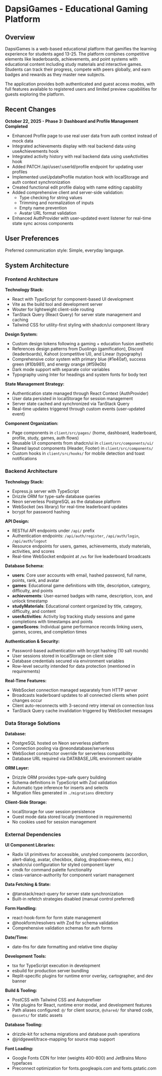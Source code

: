 # DapsiGames - Educational Gaming Platform

## Overview

DapsiGames is a web-based educational platform that gamifies the learning experience for students aged 13-25. The platform combines competitive elements like leaderboards, achievements, and point systems with educational content including study materials and interactive games. Students can track their progress, compete with peers globally, and earn badges and rewards as they master new subjects.

The application provides both authenticated and guest access modes, with full features available to registered users and limited preview capabilities for guests exploring the platform.

## Recent Changes

**October 22, 2025 - Phase 3: Dashboard and Profile Management Completed**
- Enhanced Profile page to use real user data from auth context instead of mock data
- Integrated achievements display with real backend data using useAchievements hook
- Integrated activity history with real backend data using useActivities hook  
- Added PATCH /api/user/:userId/profile endpoint for updating user profiles
- Implemented useUpdateProfile mutation hook with localStorage and auth context synchronization
- Created functional edit profile dialog with name editing capability
- Added comprehensive client and server-side validation:
  - Type checking for string values
  - Trimming and normalization of inputs
  - Empty name prevention
  - Avatar URL format validation
- Enhanced AuthProvider with user-updated event listener for real-time state sync across components

## User Preferences

Preferred communication style: Simple, everyday language.

## System Architecture

### Frontend Architecture

**Technology Stack:**
- React with TypeScript for component-based UI development
- Vite as the build tool and development server
- Wouter for lightweight client-side routing
- TanStack Query (React Query) for server state management and caching
- Tailwind CSS for utility-first styling with shadcn/ui component library

**Design System:**
- Custom design tokens following a gaming + education fusion aesthetic
- References design patterns from Duolingo (gamification), Discord (leaderboards), Kahoot (competitive UI), and Linear (typography)
- Comprehensive color system with primary blue (#1e40af), success green (#10b981), and energy orange (#f59e0b)
- Dark mode support with separate color variables
- Typography using Inter for headings and system fonts for body text

**State Management Strategy:**
- Authentication state managed through React Context (AuthProvider)
- User data persisted in localStorage for session management
- Server state cached and synchronized via TanStack Query
- Real-time updates triggered through custom events (user-updated event)

**Component Organization:**
- Page components in `client/src/pages/` (home, dashboard, leaderboard, profile, study, games, auth flows)
- Reusable UI components from shadcn/ui in `client/src/components/ui/`
- Shared layout components (Header, Footer) in `client/src/components/`
- Custom hooks in `client/src/hooks/` for mobile detection and toast notifications

### Backend Architecture

**Technology Stack:**
- Express.js server with TypeScript
- Drizzle ORM for type-safe database queries
- Neon serverless PostgreSQL as the database platform
- WebSocket (ws library) for real-time leaderboard updates
- bcrypt for password hashing

**API Design:**
- RESTful API endpoints under `/api/` prefix
- Authentication endpoints: `/api/auth/register`, `/api/auth/login`, `/api/auth/logout`
- Resource endpoints for users, games, achievements, study materials, activities, and scores
- Real-time WebSocket endpoint at `/ws` for live leaderboard broadcasts

**Database Schema:**
- **users**: Core user accounts with email, hashed password, full name, points, rank, and avatar
- **games**: Educational game definitions with title, description, category, difficulty, and points
- **achievements**: User-earned badges with name, description, icon, and unlock timestamp
- **studyMaterials**: Educational content organized by title, category, difficulty, and content
- **userActivities**: Activity log tracking study sessions and game completions with timestamps and points
- **gameScores**: Individual game performance records linking users, games, scores, and completion times

**Authentication & Security:**
- Password-based authentication with bcrypt hashing (10 salt rounds)
- User sessions stored in localStorage on client side
- Database credentials secured via environment variables
- Row-level security intended for data protection (mentioned in requirements)

**Real-Time Features:**
- WebSocket connection managed separately from HTTP server
- Broadcasts leaderboard updates to all connected clients when point changes occur
- Client auto-reconnects with 3-second retry interval on connection loss
- TanStack Query cache invalidation triggered by WebSocket messages

### Data Storage Solutions

**Database:**
- PostgreSQL hosted on Neon serverless platform
- Connection pooling via @neondatabase/serverless
- WebSocket constructor override for serverless compatibility
- Database URL required via DATABASE_URL environment variable

**ORM Layer:**
- Drizzle ORM provides type-safe query building
- Schema definitions in TypeScript with Zod validation
- Automatic type inference for inserts and selects
- Migration files generated in `./migrations` directory

**Client-Side Storage:**
- localStorage for user session persistence
- Guest mode data stored locally (mentioned in requirements)
- No cookies used for session management

### External Dependencies

**UI Component Libraries:**
- Radix UI primitives for accessible, unstyled components (accordion, alert-dialog, avatar, checkbox, dialog, dropdown-menu, etc.)
- shadcn/ui configuration for styled component layer
- cmdk for command palette functionality
- class-variance-authority for component variant management

**Data Fetching & State:**
- @tanstack/react-query for server state synchronization
- Built-in refetch strategies disabled (manual control preferred)

**Form Handling:**
- react-hook-form for form state management
- @hookform/resolvers with Zod for schema validation
- Comprehensive validation schemas for auth forms

**Date/Time:**
- date-fns for date formatting and relative time display

**Development Tools:**
- tsx for TypeScript execution in development
- esbuild for production server bundling
- Replit-specific plugins for runtime error overlay, cartographer, and dev banner

**Build & Tooling:**
- PostCSS with Tailwind CSS and Autoprefixer
- Vite plugins for React, runtime error modal, and development features
- Path aliases configured: `@/` for client source, `@shared/` for shared code, `@assets/` for static assets

**Database Tooling:**
- drizzle-kit for schema migrations and database push operations
- @jridgewell/trace-mapping for source map support

**Font Loading:**
- Google Fonts CDN for Inter (weights 400-800) and JetBrains Mono typefaces
- Preconnect optimization for fonts.googleapis.com and fonts.gstatic.com